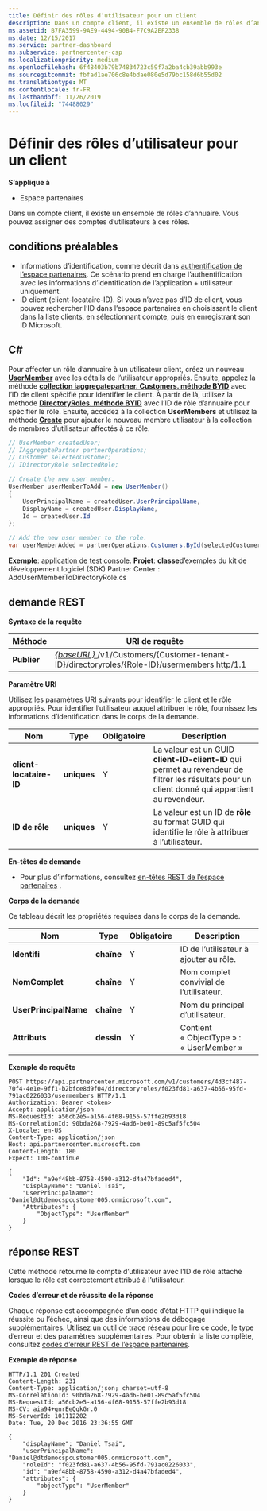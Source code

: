 ```yaml
---
title: Définir des rôles d’utilisateur pour un client
description: Dans un compte client, il existe un ensemble de rôles d’annuaire. Vous pouvez assigner des comptes d’utilisateurs à ces rôles.
ms.assetid: B7FA3599-9AE9-4494-90B4-F7C9A2EF2338
ms.date: 12/15/2017
ms.service: partner-dashboard
ms.subservice: partnercenter-csp
ms.localizationpriority: medium
ms.openlocfilehash: 6f48403b79b74834723c59f7a2ba4cb39abb993e
ms.sourcegitcommit: fbfad1ae706c8e4bdae080e5d79bc158d6b55d02
ms.translationtype: MT
ms.contentlocale: fr-FR
ms.lasthandoff: 11/26/2019
ms.locfileid: "74488029"
---
```

# <a name="set-user-roles-for-a-customer"></a>Définir des rôles d’utilisateur pour un client


**S’applique à**

- Espace partenaires

Dans un compte client, il existe un ensemble de rôles d’annuaire. Vous pouvez assigner des comptes d’utilisateurs à ces rôles.

## <a name="span-idprerequisitesspan-idprerequisitesspan-idprerequisitesprerequisites"></a><span id="Prerequisites"/><span id="prerequisites"/><span id="PREREQUISITES"/>conditions préalables


- Informations d’identification, comme décrit dans [authentification de l’espace partenaires](partner-center-authentication.md). Ce scénario prend en charge l’authentification avec les informations d’identification de l’application + utilisateur uniquement.
- ID client (client-locataire-ID). Si vous n’avez pas d’ID de client, vous pouvez rechercher l’ID dans l’espace partenaires en choisissant le client dans la liste clients, en sélectionnant compte, puis en enregistrant son ID Microsoft.

## <a name="span-idc_span-idc_c"></a><span id="C_"/><span id="c_"/>C#


Pour affecter un rôle d’annuaire à un utilisateur client, créez un nouveau [**UserMember**](https://docs.microsoft.com/dotnet/api/microsoft.store.partnercenter.models.roles.usermember) avec les détails de l’utilisateur appropriés. Ensuite, appelez la méthode [**collection iaggregatepartner. Customers. méthode BYID**](https://docs.microsoft.com/dotnet/api/microsoft.store.partnercenter.customers.icustomercollection.byid) avec l’ID de client spécifié pour identifier le client. À partir de là, utilisez la méthode [**DirectoryRoles. méthode BYID**](https://docs.microsoft.com/dotnet/api/microsoft.store.partnercenter.customerdirectoryroles.idirectoryrolecollection.byid) avec l’ID de rôle d’annuaire pour spécifier le rôle. Ensuite, accédez à la collection **UserMembers** et utilisez la méthode [**Create**](https://docs.microsoft.com/dotnet/api/microsoft.store.partnercenter.customerdirectoryroles.iusermembercollection.create) pour ajouter le nouveau membre utilisateur à la collection de membres d’utilisateur affectés à ce rôle.

``` csharp
// UserMember createdUser;
// IAggregatePartner partnerOperations;
// Customer selectedCustomer;
// IDirectoryRole selectedRole;

// Create the new user member.
UserMember userMemberToAdd = new UserMember()
{
    UserPrincipalName = createdUser.UserPrincipalName,
    DisplayName = createdUser.DisplayName,
    Id = createdUser.Id
};

// Add the new user member to the role.
var userMemberAdded = partnerOperations.Customers.ById(selectedCustomer.Id).DirectoryRoles.ById(selectedRole.Id).UserMembers.Create(userMemberToAdd);
```

**Exemple**: [application de test console](console-test-app.md). **Projet**: **classe**d’exemples du kit de développement logiciel (SDK) Partner Center : AddUserMemberToDirectoryRole.cs

## <a name="span-idrest_requestspan-idrest_requestspan-idrest_requestrest-request"></a><span id="REST_Request"/><span id="rest_request"/><span id="REST_REQUEST"/>demande REST


**Syntaxe de la requête**

| Méthode   | URI de requête                                                                                                                 |
|----------|-----------------------------------------------------------------------------------------------------------------------------|
| **Publier** | [ *{baseURL}* ](partner-center-rest-urls.md)/v1/Customers/{Customer-tenant-ID}/directoryroles/{Role-ID}/usermembers http/1.1 |

 

**Paramètre URI**

Utilisez les paramètres URI suivants pour identifier le client et le rôle appropriés. Pour identifier l’utilisateur auquel attribuer le rôle, fournissez les informations d’identification dans le corps de la demande.

| Nom                   | Type     | Obligatoire | Description                                                                                                                                            |
|------------------------|----------|----------|--------------------------------------------------------------------------------------------------------------------------------------------------------|
| **client-locataire-ID** | **uniques** | Y        | La valeur est un GUID **client-ID-client-ID** qui permet au revendeur de filtrer les résultats pour un client donné qui appartient au revendeur. |
| **ID de rôle**            | **uniques** | Y        | La valeur est un ID de **rôle** au format GUID qui identifie le rôle à attribuer à l’utilisateur.                                                              |

 

**En-têtes de demande**

- Pour plus d’informations, consultez [en-têtes REST de l’espace partenaires](headers.md) .

**Corps de la demande**

Ce tableau décrit les propriétés requises dans le corps de la demande.

| Nom                  | Type       | Obligatoire | Description                            |
|-----------------------|------------|----------|----------------------------------------|
| **Identifi**                | **chaîne** | Y        | ID de l’utilisateur à ajouter au rôle. |
| **NomComplet**       | **chaîne** | Y        | Nom complet convivial de l’utilisateur. |
| **UserPrincipalName** | **chaîne** | Y        | Nom du principal d’utilisateur.        |
| **Attributs**        | **dessin** | Y        | Contient « ObjectType » : « UserMember »     |

 

**Exemple de requête**

```http
POST https://api.partnercenter.microsoft.com/v1/customers/4d3cf487-70f4-4e1e-9ff1-b2bfce8d9f04/directoryroles/f023fd81-a637-4b56-95fd-791ac0226033/usermembers HTTP/1.1
Authorization: Bearer <token>
Accept: application/json
MS-RequestId: a56cb2e5-a156-4f68-9155-57ffe2b93d18
MS-CorrelationId: 90bda268-7929-4ad6-be01-89c5af5fc504
X-Locale: en-US
Content-Type: application/json
Host: api.partnercenter.microsoft.com
Content-Length: 180
Expect: 100-continue

{
    "Id": "a9ef48bb-8758-4590-a312-d4a47bfaded4",
    "DisplayName": "Daniel Tsai",
    "UserPrincipalName": "Daniel@dtdemocspcustomer005.onmicrosoft.com",
    "Attributes": {
        "ObjectType": "UserMember"
    }
}
```

## <a name="span-idrest_responsespan-idrest_responsespan-idrest_responserest-response"></a><span id="REST_Response"/><span id="rest_response"/><span id="REST_RESPONSE"/>réponse REST


Cette méthode retourne le compte d’utilisateur avec l’ID de rôle attaché lorsque le rôle est correctement attribué à l’utilisateur.

**Codes d’erreur et de réussite de la réponse**

Chaque réponse est accompagnée d’un code d’état HTTP qui indique la réussite ou l’échec, ainsi que des informations de débogage supplémentaires. Utilisez un outil de trace réseau pour lire ce code, le type d’erreur et des paramètres supplémentaires. Pour obtenir la liste complète, consultez [codes d’erreur REST de l’espace partenaires](error-codes.md).

**Exemple de réponse**

```http
HTTP/1.1 201 Created
Content-Length: 231
Content-Type: application/json; charset=utf-8
MS-CorrelationId: 90bda268-7929-4ad6-be01-89c5af5fc504
MS-RequestId: a56cb2e5-a156-4f68-9155-57ffe2b93d18
MS-CV: aia94+gnrEeQqkGr.0
MS-ServerId: 101112202
Date: Tue, 20 Dec 2016 23:36:55 GMT

{
    "displayName": "Daniel Tsai",
    "userPrincipalName": "Daniel@dtdemocspcustomer005.onmicrosoft.com",
    "roleId": "f023fd81-a637-4b56-95fd-791ac0226033",
    "id": "a9ef48bb-8758-4590-a312-d4a47bfaded4",
    "attributes": {
        "objectType": "UserMember"
    }
}
```

 

 




